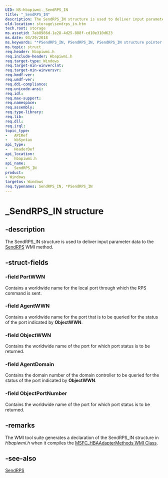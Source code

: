 ```yaml
---
UID: NS:hbapiwmi._SendRPS_IN
title: "_SendRPS_IN"
description: The SendRPS_IN structure is used to deliver input parameter data to the SendRPS WMI method.
old-location: storage\sendrps_in.htm
tech.root: storage
ms.assetid: 7ab8986d-1e28-4d25-888f-cd10e310d623
ms.date: 03/29/2018
ms.keywords: "*PSendRPS_IN, PSendRPS_IN, PSendRPS_IN structure pointer [Storage Devices], SendRPS_IN, SendRPS_IN structure [Storage Devices], _SendRPS_IN, hbapiwmi/PSendRPS_IN, hbapiwmi/SendRPS_IN, storage.sendrps_in, structs-Fibre_52ab21d3-f6bf-4e1d-b5a7-3f9cd054038c.xml"
ms.topic: struct
req.header: hbapiwmi.h
req.include-header: Hbapiwmi.h
req.target-type: Windows
req.target-min-winverclnt: 
req.target-min-winversvr: 
req.kmdf-ver: 
req.umdf-ver: 
req.ddi-compliance: 
req.unicode-ansi: 
req.idl: 
req.max-support: 
req.namespace: 
req.assembly: 
req.type-library: 
req.lib: 
req.dll: 
req.irql: 
topic_type:
-	APIRef
-	kbSyntax
api_type:
-	HeaderDef
api_location:
-	hbapiwmi.h
api_name:
-	SendRPS_IN
product:
- Windows
targetos: Windows
req.typenames: SendRPS_IN, *PSendRPS_IN
---
```


# _SendRPS_IN structure


## -description


The SendRPS_IN structure is used to deliver input parameter data to the <a href="https://msdn.microsoft.com/library/windows/hardware/ff565505">SendRPS</a> WMI method.


## -struct-fields




### -field PortWWN

Contains a worldwide name for the local port through which the RPS command is sent. 


### -field AgentWWN

Contains a worldwide name for the port that is to be queried for the status of the port indicated by <b>ObjectWWN</b>. 


### -field ObjectWWN

Contains the worldwide name of the port for which port status is to be returned. 


### -field AgentDomain

Contains the domain number of the domain controller to be queried for the status of the port indicated by <b>ObjectWWN</b>. 


### -field ObjectPortNumber

Contains the worldwide name of the port for which port status is to be returned. 


## -remarks



The WMI tool suite generates a declaration of the SendRPS_IN structure in <i>Hbapiwmi.h </i>when it compiles the <a href="https://msdn.microsoft.com/library/windows/hardware/ff562506">MSFC_HBAAdapterMethods WMI Class</a>.




## -see-also




<a href="https://msdn.microsoft.com/library/windows/hardware/ff565505">SendRPS</a>
 

 

